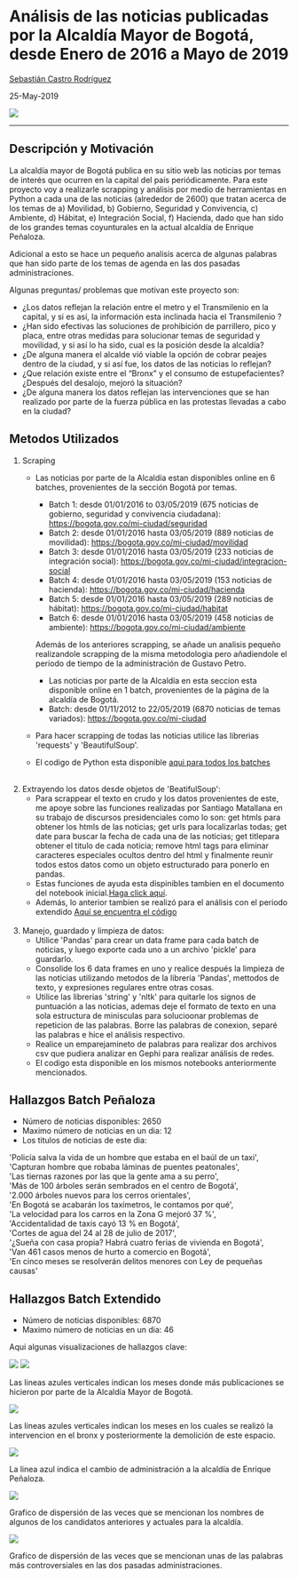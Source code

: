 
# Análisis de las noticias publicadas por la Alcaldía Mayor de Bogotá, desde Enero de 2016 a Mayo de 2019

[Sebastián Castro Rodríguez](https://www.linkedin.com/in/sebasti%C3%A1n-castro-rodr%C3%ADguez/)

25-May-2019

<img src="Images/wordcloud.png">

---

## Descripción y Motivación

La alcaldía mayor de Bogotá publica en su sitio web las noticias por temas de interés que ocurren en la capital del país periódicamente. Para este proyecto voy a realizarle scrapping y análisis por medio de herramientas en Python a cada una de las noticias (alrededor de 2600) que tratan acerca de los temas de a) Movilidad, b) Gobierno, Seguridad y Convivencia, c) Ambiente, d) Hábitat, e) Integración Social, f) Hacienda, dado que han sido de los grandes temas coyunturales en la actual alcaldía de Enrique Peñaloza. 

Adicional a esto se hace un pequeño analisis acerca de algunas palabras que han sido parte de los temas de agenda en las dos pasadas administraciones.

Algunas preguntas/ problemas que motivan este proyecto son:

- ¿Los datos reflejan la relación entre el metro y el Transmilenio en la capital, y si es así, la información esta inclinada hacia el Transmilenio ?
- ¿Han sido efectivas las soluciones de prohibición de parrillero, pico y placa, entre otras medidas para solucionar temas de seguridad y movilidad, y si así lo ha sido, cual es la posición desde la alcaldía?
- ¿De alguna manera el alcalde vió viable la opción de cobrar peajes dentro de la ciudad, y si así fue, los datos de las noticias lo reflejan?
- ¿Que relación existe entre el “Bronx” y el consumo de estupefacientes? ¿Después del desalojo, mejoró la situación?
- ¿De alguna manera los datos reflejan las intervenciones que se han realizado por parte de la fuerza pública en las protestas llevadas a cabo en la ciudad? 

## Metodos Utilizados

1. Scraping
    - Las noticias por parte de la Alcaldía estan disponibles online en 6 batches, provenientes de la sección Bogotá por temas.
        - Batch 1: desde 01/01/2016 to 03/05/2019 (675 noticias de gobierno, seguridad y convivencia ciudadana): https://bogota.gov.co/mi-ciudad/seguridad
        - Batch 2: desde 01/01/2016 hasta 03/05/2019 (889 noticias de movilidad): https://bogota.gov.co/mi-ciudad/movilidad
        - Batch 3: desde 01/01/2016 hasta 03/05/2019 (233 noticias de integración social): https://bogota.gov.co/mi-ciudad/integracion-social
        - Batch 4: desde 01/01/2016 hasta 03/05/2019 (153 noticias de hacienda): https://bogota.gov.co/mi-ciudad/hacienda
        - Batch 5: desde 01/01/2016 hasta 03/05/2019 (289 noticias de hábitat): https://bogota.gov.co/mi-ciudad/habitat
        - Batch 6: desde 01/01/2016 hasta 03/05/2019 (458 noticias de ambiente): https://bogota.gov.co/mi-ciudad/ambiente

        Además de los anteriores scrapping, se añade un analisis pequeño realizandole scrapping de la misma metodologia pero añadiendole el periodo de tiempo de la administración de Gustavo Petro.
        - Las noticias por parte de la Alcaldía en esta seccion esta disponible online en 1 batch, provenientes de la página de la alcaldía de Bogotá. 
        - Batch: desde 01/11/2012 to 22/05/2019 (6870 noticias de temas variados): https://bogota.gov.co/mi-ciudad
    
    - Para hacer scrapping de todas las noticias utilice las librerias 'requests' y 'BeautifulSoup'.
    - El codigo de Python esta disponible [aqui para todos los batches](Bases/Proyecto_Final.ipynb)
<br><br>
2. Extrayendo los datos desde objetos de 'BeatifulSoup':
    - Para scrappear el texto en crudo y los datos provenientes de este, me apoye sobre las funciones realizadas por Santiago Matallana en su trabajo de discursos presidenciales como lo son: get htmls para obtener los htmls de las noticias; get urls para localizarlas todas; get date para buscar la fecha de cada una de las noticias; get titlepara obtener el titulo de cada noticia; remove html tags para eliminar caracteres especiales ocultos dentro del html y finalmente reunir todos estos datos como un objeto estructurado para ponerlo en pandas.
    - Estas funciones de ayuda esta dispinibles tambien en el documento del notebook inicial.[Haga click aquí](Bases/Proyecto_Final.ipynb).
    - Además, lo anterior tambien se realizó para el análisis con el periodo extendido [Aquí se encuentra el código](Bases/Proyecto_Extendido_Periodo_2012-2019.ipynb)
<br><br>
3. Manejo, guardado y limpieza de datos:
   - Utilice 'Pandas' para crear un data frame para cada batch de noticias, y luego exporte cada uno a un archivo 'pickle' para guardarlo. 
   - Consolide los 6 data frames en uno y realice después la limpieza de las noticias utilizando metodos de la libreria 'Pandas', mettodos de texto, y expresiones regulares entre otras cosas.
    - Utilice las librerias 'string' y 'nltk' para quitarle los signos de puntuación a las noticias, ademas deje el formato de texto en una sola estructura de minisculas para solucioonar problemas de repeticion de las palabras. Borre las palabras de conexion, separé las palabras e hice el análisis respectivo.
    - Realice un emparejamineto de palabras para realizar dos archivos csv que pudiera analizar en Gephi para realizar análisis de redes. 
    - El codigo esta disponible en los mismos notebooks anteriormente mencionados.
    

## Hallazgos Batch Peñaloza

- Número de noticias disponibles: 2650
- Maximo número de noticias en un dia: 12
- Los titulos de noticias de este dia:   

'Policía salva la vida de un hombre que estaba en el baúl de un taxi',  
 'Capturan hombre que robaba láminas de puentes peatonales',  
 'Las tiernas razones por las que la gente ama a su perro',  
 'Más de 100 árboles serán sembrados en el centro de Bogotá',  
 '2.000 árboles nuevos para los cerros orientales',  
 'En Bogotá se acabarán los taxímetros, le contamos por qué',  
 'La velocidad para los carros en la Zona G mejoró 37 %',  
 'Accidentalidad de taxis cayó 13 % en Bogotá',  
 'Cortes de agua del 24 al 28 de julio de 2017',  
 '¿Sueña con casa propia? Habrá cuatro ferias de vivienda en Bogotá',  
 'Van 461 casos menos de hurto a comercio en Bogotá',  
 'En cinco meses se resolverán delitos menores con Ley de pequeñas causas'
 
 ## Hallazgos Batch Extendido

- Número de noticias disponibles: 6870
- Maximo número de noticias en un dia: 46

Aqui algunas visualizaciones de hallazgos clave:

<img src="Images/Redes.png">

<img src="ImagesPE/line_month.png">

Las lineas azules verticales indican los meses donde más publicaciones se hicieron por parte de la Alcaldía Mayor de Bogotá.

<img src="ImagesPE/bronx_estupefacientes_month.png">

Las lineas azules verticales indican los meses en los cuales se realizó la intervencion en el bronx y posteriormente la demolición de este espacio.

<img src="ImagesPE/metro_transmilenio_month.png">

La linea azul indica el cambio de administración a la alcaldía de Enrique Peñaloza.

<img src="ImagesPE/Dispersion_12_19.png">

Grafico de dispersión de las veces que se mencionan los nombres de algunos de los candidatos anteriores y actuales para la alcaldía.

<img src="ImagesPE/Dispersion_12_19_1.png">

Grafico de dispersión de las veces que se mencionan unas de las palabras más controversiales en las dos pasadas administraciones.

